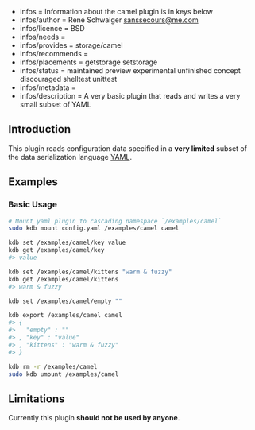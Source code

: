 - infos = Information about the camel plugin is in keys below
- infos/author = René Schwaiger <sanssecours@me.com>
- infos/licence = BSD
- infos/needs =
- infos/provides = storage/camel
- infos/recommends =
- infos/placements = getstorage setstorage
- infos/status = maintained preview experimental unfinished concept discouraged shelltest unittest
- infos/metadata =
- infos/description = A very basic plugin that reads and writes a very small subset of YAML

## Introduction

This plugin reads configuration data specified in a **very limited** subset of  the data serialization language [YAML](http://www.yaml.org).

## Examples

### Basic Usage

```sh
# Mount yaml plugin to cascading namespace `/examples/camel`
sudo kdb mount config.yaml /examples/camel camel

kdb set /examples/camel/key value
kdb get /examples/camel/key
#> value

kdb set /examples/camel/kittens "warm & fuzzy"
kdb get /examples/camel/kittens
#> warm & fuzzy

kdb set /examples/camel/empty ""

kdb export /examples/camel camel
#> {
#>   "empty" : ""
#> , "key" : "value"
#> , "kittens" : "warm & fuzzy"
#> }

kdb rm -r /examples/camel
sudo kdb umount /examples/camel
```

## Limitations

Currently this plugin **should not be used by anyone**.

